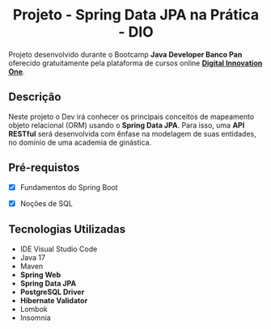 <h1 align="center">Projeto -  Spring Data JPA na Prática - DIO</h1>
<p> Projeto desenvolvido durante o Bootcamp <strong>Java Developer Banco Pan</strong> oferecido gratuitamente pela plataforma de cursos online <a href="https://dio.me/"><strong> Digital Innovation One</strong></a>.<br>

<h2>Descrição</h2>
<p>Neste projeto o Dev irá conhecer os principais conceitos de mapeamento objeto relacional (ORM) usando o <strong>Spring Data JPA</strong>. Para isso, uma <strong>API RESTful</strong> será desenvolvida com ênfase na modelagem de suas entidades, no domínio de uma academia de ginástica.</p>

<h2>
Pré-requistos
</h2>

- [x] Fundamentos do Spring Boot

- [x] Noções de SQL

<h2>Tecnologias Utilizadas</h2>

<ul>
    <li>IDE Visual Studio Code</li>
    <li>Java 17</li>
    <li>Maven</li>
    <li><strong>Spring Web</strong></li>
    <li><strong>Spring Data JPA</strong></li>
    <li><strong>PostgreSQL Driver</strong></li>
    <li><strong>Hibernate Validator</strong></li>
    <li>Lombok</li>
    <li>Insomnia</li>
</ul>
